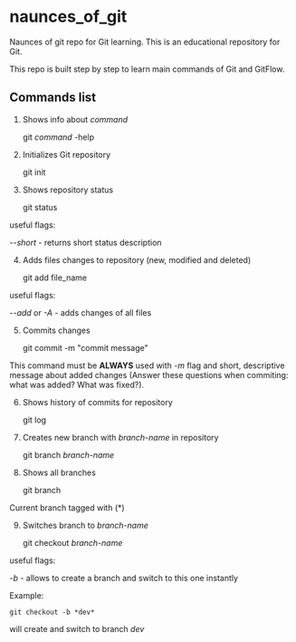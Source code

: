 # naunces_of_git
Naunces of git repo for Git learning.
This is an educational repository for Git.

This repo is built step by step to learn main commands of Git and GitFlow.

## Commands list

1. Shows info about *command*

    git *command* -help


2. Initializes Git repository

    git init

3. Shows repository status

    git status

useful flags:

*--short* - returns short status description

4. Adds files changes to repository (new, modified and deleted)

    git add file_name

useful flags:

*--add* or *-A* - adds changes of all files

5. Commits changes

    git commit -m "commit message"

This command must be **ALWAYS** used with *-m* flag and short, descriptive message about added changes (Answer these questions when commiting: what was added? What was fixed?).

6. Shows history of commits for repository

    git log

7. Creates new branch with *branch-name* in repository

    git branch *branch-name*

8. Shows all branches

    git branch

Current branch tagged with (*)

9. Switches branch to *branch-name*

    git checkout *branch-name*

useful flags:

*-b* - allows to create a branch and switch to this one instantly

Example:

    git checkout -b *dev*

will create and switch to branch *dev*






